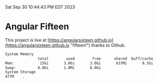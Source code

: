 Sat Sep 30 10:44:43 PM EDT 2023

# Angular Fifteen


This project is live at [https://angularsixteen.github.io](https://angularsixteen.github.io "fifteen!") thanks to Github.

```bash
System Memory
               total        used        free      shared  buff/cache   available
Mem:            15Gi       3.0Gi       3.0Gi       637Mi       9.3Gi        11Gi
Swap:          8.0Gi       1.0Mi       8.0Gi
System Storage
477M	.
